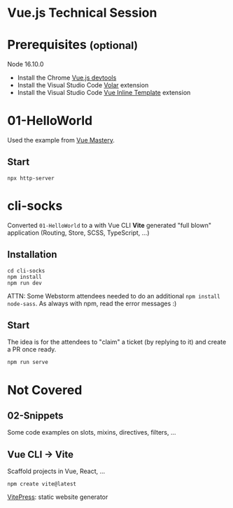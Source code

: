 Vue.js Technical Session
========================

# Prerequisites <small>(optional)</small>

Node 16.10.0

- Install the Chrome [Vue.js devtools](https://chrome.google.com/webstore/detail/vuejs-devtools/nhdogjmejiglipccpnnnanhbledajbpd?hl=en)
- Install the Visual Studio Code [Volar](https://marketplace.visualstudio.com/items?itemName=Vue.volar) extension
- Install the Visual Studio Code [Vue Inline Template](https://marketplace.visualstudio.com/items?itemName=faisalhakim47.vue-inline-template) extension


# 01-HelloWorld

Used the example from [Vue Mastery](https://www.vuemastery.com).

## Start
```
npx http-server
```


# cli-socks

Converted `01-HelloWorld` to a with Vue CLI **Vite** generated "full blown" application
(Routing, Store, SCSS, TypeScript, ...)

## Installation
```
cd cli-socks
npm install
npm run dev
```

ATTN: Some Webstorm attendees needed to do an additional `npm install node-sass`.
As always with npm, read the error messages :)


## Start

The idea is for the attendees to "claim" a ticket (by replying to it) and
create a PR once ready. 

```
npm run serve
```


# Not Covered

## 02-Snippets

Some code examples on slots, mixins, directives, filters, ...


## Vue CLI -> Vite

Scaffold projects in Vue, React, ...

```
npm create vite@latest
```

[VitePress](https://vitepress.vuejs.org/): static website generator
